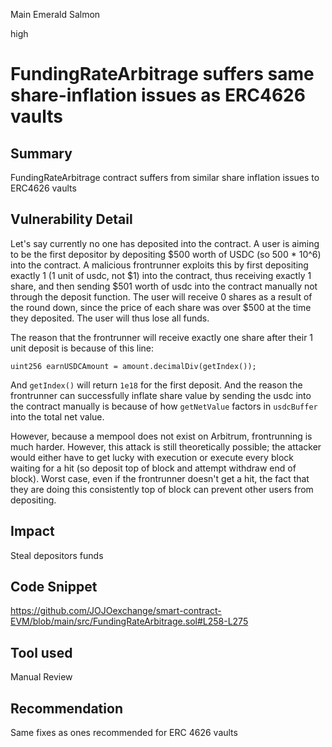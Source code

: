 Main Emerald Salmon

high

# FundingRateArbitrage suffers same share-inflation issues as ERC4626 vaults

## Summary

FundingRateArbitrage contract suffers from similar share inflation issues to ERC4626 vaults

## Vulnerability Detail

Let's say currently no one has deposited into the contract. A user is aiming to be the first depositor by depositing $500 worth of USDC (so 500 * 10^6) into the contract. A malicious frontrunner exploits this by first depositing exactly 1 (1 unit of usdc, not $1) into the contract, thus receiving exactly 1 share, and then sending $501 worth of usdc into the contract manually not through the deposit function. The user will receive 0 shares as a result of the round down, since the price of each share was over $500 at the time they deposited. The user will thus lose all funds. 

The reason that the frontrunner will receive exactly one share after their 1 unit deposit is because of this line:

`uint256 earnUSDCAmount = amount.decimalDiv(getIndex());`

And `getIndex()` will return `1e18` for the first deposit. And the reason the frontrunner can successfully inflate share value by sending the usdc into the contract manually is because of how `getNetValue` factors in `usdcBuffer` into the total net value. 

However, because a mempool does not exist on Arbitrum, frontrunning is much harder. However, this attack is still theoretically possible; the attacker would either have to get lucky with execution or execute every block waiting for a hit (so deposit top of block and attempt withdraw end of block). Worst case, even if the frontrunner doesn't get a hit, the fact that they are doing this consistently top of block can prevent other users from depositing. 

## Impact

Steal depositors funds

## Code Snippet

https://github.com/JOJOexchange/smart-contract-EVM/blob/main/src/FundingRateArbitrage.sol#L258-L275

## Tool used

Manual Review

## Recommendation
Same fixes as ones recommended for ERC 4626 vaults